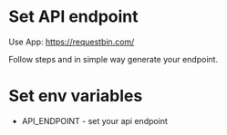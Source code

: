 # Set API endpoint

Use App: https://requestbin.com/

Follow steps and in simple way generate your endpoint.

# Set env variables

- API_ENDPOINT - set your api endpoint
